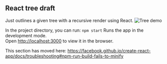 

## React tree draft
Just outlines a given tree with a recursive render using React.
![Tree demo](https://user-images.githubusercontent.com/22394483/92812387-37dcbf80-f3b7-11ea-9c90-0c2e08eb2cee.png)


In the project directory, you can run:
`npm start`
Runs the app in the development mode.<br />
Open [http://localhost:3000](http://localhost:3000) to view it in the browser.


This section has moved here: https://facebook.github.io/create-react-app/docs/troubleshooting#npm-run-build-fails-to-minify
